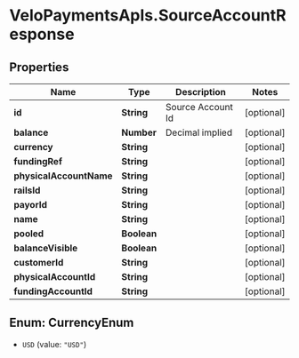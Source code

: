 # VeloPaymentsApIs.SourceAccountResponse

## Properties

Name | Type | Description | Notes
------------ | ------------- | ------------- | -------------
**id** | **String** | Source Account Id | [optional] 
**balance** | **Number** | Decimal implied | [optional] 
**currency** | **String** |  | [optional] 
**fundingRef** | **String** |  | [optional] 
**physicalAccountName** | **String** |  | [optional] 
**railsId** | **String** |  | [optional] 
**payorId** | **String** |  | [optional] 
**name** | **String** |  | [optional] 
**pooled** | **Boolean** |  | [optional] 
**balanceVisible** | **Boolean** |  | [optional] 
**customerId** | **String** |  | [optional] 
**physicalAccountId** | **String** |  | [optional] 
**fundingAccountId** | **String** |  | [optional] 



## Enum: CurrencyEnum


* `USD` (value: `"USD"`)




